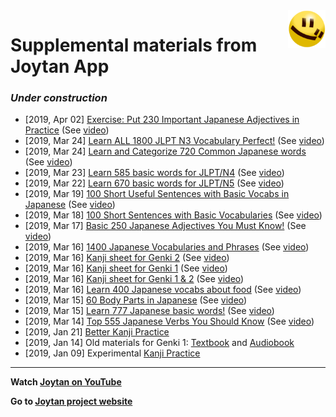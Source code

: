 <img src="./images/joytan.png" align="right" width="60" height="60" title="logo">

# Supplemental materials from Joytan App

### *Under construction*
- [2019, Apr 02] <a href="https://kokimame.github.io/joytan_materials/jp/ja_230_adj_sent.pdf" target="_blank">Exercise: Put 230 Important Japanese Adjectives in Practice</a> (See <a href="https://youtu.be/FRFDrSSnOhQ">video</a>)
- [2019, Mar 24] <a href="https://kokimame.github.io/joytan_materials/jp/jp_n3.pdf" target="_blank">Learn ALL 1800 JLPT N3 Vocabulary Perfect!</a> (See <a href="https://youtu.be/5mjcW4AUqfc">video</a>)
- [2019, Mar 24] <a href="https://kokimame.github.io/joytan_materials/jp/jp_category.pdf" target="_blank">Learn and Categorize 720 Common Japanese words</a> (See <a href="https://youtu.be/0TqHWambXf8">video</a>)
- [2019, Mar 23] <a href="https://kokimame.github.io/joytan_materials/jp/n4_585.pdf" target="_blank">Learn 585 basic words for JLPT/N4</a> (See <a href="https://youtu.be/NuZjnZ_nEDE">video</a>)
- [2019, Mar 22] <a href="https://kokimame.github.io/joytan_materials/jp/n5_670.pdf" target="_blank">Learn 670 basic words for JLPT/N5</a> (See <a href="https://youtu.be/gmhXuuBFjXs">video</a>)
- [2019, Mar 19] <a href="https://kokimame.github.io/joytan_materials/jp/sen_beta2.pdf" target="_blank">100 Short Useful Sentences with Basic Vocabs in Japanese</a> (See <a href="https://youtu.be/HTmfUyQp09E">video</a>)
- [2019, Mar 18] <a href="https://kokimame.github.io/joytan_materials/jp/sen_beta.pdf" target="_blank">100 Short Sentences with Basic Vocabularies</a> (See <a href="https://youtu.be/UkOV0ZE1PnE">video</a>)
- [2019, Mar 17] <a href="https://kokimame.github.io/joytan_materials/jp/jp_250_adjectives.pdf" target="_blank">Basic 250 Japanese Adjectives You Must Know!</a> (See <a href="https://youtu.be/kxbUbBFdfJE">video</a>)
- [2019, Mar 16] <a href="https://kokimame.github.io/joytan_materials/jp/jp_1400.pdf" target="_blank">1400 Japanese Vocabularies and Phrases</a> (See <a href="https://www.youtube.com/watch?v=Vz09Kxs2nj4">video</a>)
- [2019, Mar 16] <a href="https://kokimame.github.io/joytan_materials/jp/genki_2.pdf" target="_blank">Kanji sheet for Genki 2</a> (See <a href="https://www.youtube.com/watch?v=VLVgDKaY-1s">video</a>)
- [2019, Mar 16] <a href="https://kokimame.github.io/joytan_materials/jp/genki_1.pdf" target="_blank">Kanji sheet for Genki 1</a> (See <a href="https://www.youtube.com/watch?v=Ov6mhICQPyc">video</a>)
- [2019, Mar 16] <a href="https://kokimame.github.io/joytan_materials/jp/genki_1_2.pdf" target="_blank">Kanji sheet for Genki 1 & 2</a> (See <a href="https://www.youtube.com/watch?v=ryzD3pqJfbI">video</a>)
- [2019, Mar 16] <a href="https://kokimame.github.io/joytan_materials/jp/jp_food.pdf" target="_blank">Learn 400 Japanese vocabs about food</a> (See <a href="https://youtu.be/IdZJ-C3f5xI">video</a>)
- [2019, Mar 15] <a href="https://kokimame.github.io/joytan_materials/jp/jp_body.pdf" target="_blank">60 Body Parts in Japanese</a> (See <a href="https://youtu.be/-6rRutC8TA8">video</a>)
- [2019, Mar 15] <a href="https://kokimame.github.io/joytan_materials/jp/jp_777.pdf" target="_blank">Learn 777 Japanese basic words!</a> (See <a href="https://www.youtube.com/watch?v=y2PvP60mfKQ">video</a>)
- [2019, Mar 14] <a href="https://kokimame.github.io/joytan_materials/jp/jp_555_verbs.pdf" target="_blank">Top 555 Japanese Verbs You Should Know</a> (See <a href="https://www.youtube.com/watch?v=xIcTzgE1NDI">video</a>)
- [2019, Jan 21] <a href="https://kokimame.github.io/joytan_materials/jp/sample_kanji_practice_2.pdf" target="_blank">Better Kanji Practice</a>
- [2019, Jan 14] Old materials for Genki 1: <a href="https://kokimame.github.io/joytan_materials/jp/genki_1/genki1_v2.pdf" target="_blank">Textbook</a> and <a href="https://kokimame.github.io/joytan_materials/jp/genki_1/audiobook.mp3" target="_blank">Audiobook</a>
- [2019, Jan 09] Experimental <a href="https://kokimame.github.io/joytan_materials/jp/sample_kanji_practice.pdf" target="_blank">Kanji Practice</a>

********

<b>Watch <a href="https://www.youtube.com/channel/UC0bLbtTI9uni3bNRPIJQAqA" target="_blank">Joytan on YouTube</a></b>

<b>Go to <a href="https://kokimame.github.io/joytan/" target="_blank">Joytan project website</a></b>
